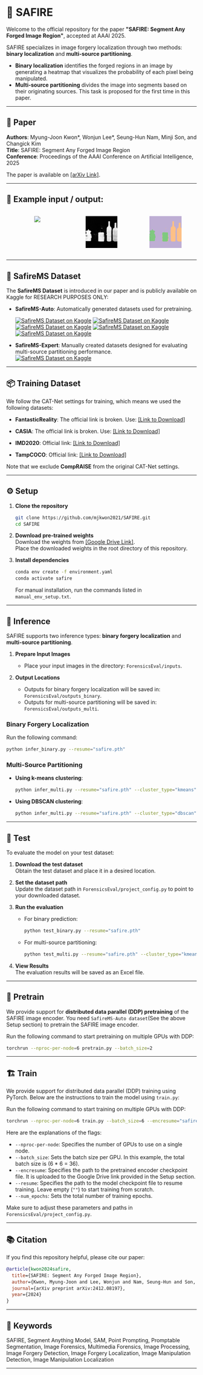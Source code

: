 # 💎 SAFIRE

Welcome to the official repository for the paper **"SAFIRE: Segment Any Forged Image Region"**, accepted at AAAI 2025.

SAFIRE specializes in image forgery localization through two methods: **binary localization** and **multi-source partitioning**.  
- **Binary localization** identifies the forged regions in an image  by generating a heatmap that visualizes the probability of each pixel being manipulated.
- **Multi-source partitioning** divides the image into segments based on their originating sources. This task is proposed for the first time in this paper.

---

## 📄 Paper

**Authors**: Myung-Joon Kwon*, Wonjun Lee*, Seung-Hun Nam, Minji Son, and Changick Kim  
**Title**: SAFIRE: Segment Any Forged Image Region  
**Conference**: Proceedings of the AAAI Conference on Artificial Intelligence, 2025  

The paper is available on [[arXiv Link]](https://arxiv.org/abs/2412.08197).

---
## 🎨 Example input / output:

<div style="display: flex; justify-content: space-between; gap: 5px;">
  <figure style="text-align: center; width: 250px;">
    <img src="https://github.com/mjkwon2021/SAFIRE/blob/main/ForensicsEval/inputs/safire_example.png" width="250px">
  </figure>
  
  <figure style="text-align: center; width: 250px;">
    <img src="https://github.com/mjkwon2021/SAFIRE/blob/main/ForensicsEval/outputs_binary/safire_example.png.png" width="250px">
  </figure>
  
  <figure style="text-align: center; width: 250px;">
    <img src="https://github.com/mjkwon2021/SAFIRE/blob/main/ForensicsEval/outputs_multi/safire_example.png.png" width="250px">
  </figure>
</div>

---

## 🎁 SafireMS Dataset

The **SafireMS Dataset** is introduced in our paper and is publicly available on Kaggle for RESEARCH PURPOSES ONLY:  

- **SafireMS-Auto**: Automatically generated datasets used for pretraining.

   [![SafireMS Dataset on Kaggle](https://img.shields.io/badge/Kaggle-SafireMS--Auto_Splicing-red?logo=kaggle&style=flat)](https://www.kaggle.com/datasets/qsii24/safire-safirems-auto-splicing-dataset)
   [![SafireMS Dataset on Kaggle](https://img.shields.io/badge/Kaggle-SafireMS--Auto_CopyMove-orange?logo=kaggle&style=flat)](https://www.kaggle.com/datasets/qsii24/safire-safirems-auto-copymove-dataset)
   [![SafireMS Dataset on Kaggle](https://img.shields.io/badge/Kaggle-SafireMS--Auto_Removal_Part1/2-yellow?logo=kaggle&style=flat)](https://www.kaggle.com/datasets/qsii24/safire-safirems-auto-removal-part-12)
   [![SafireMS Dataset on Kaggle](https://img.shields.io/badge/Kaggle-SafireMS--Auto_Removal_Part2/2-green?logo=kaggle&style=flat)](https://www.kaggle.com/datasets/qsii24/safire-safirems-auto-removal-part-22)
   [![SafireMS Dataset on Kaggle](https://img.shields.io/badge/Kaggle-SafireMS--Auto_Generative_Reconstruction-blue?logo=kaggle&style=flat)](https://www.kaggle.com/datasets/qsii24/safire-safirems-auto-generative-reconstruction)

- **SafireMS-Expert**: Manually created datasets designed for evaluating multi-source partitioning performance.  
   [![SafireMS Dataset on Kaggle](https://img.shields.io/badge/Kaggle-SafireMS--Expert-blueviolet?logo=kaggle&style=flat)](https://www.kaggle.com/datasets/qsii24/safire-safirems-expert-multi-source-dataset)

---

## 📦️ Training Dataset

We follow the CAT-Net settings for training, which means we used the following datasets: 

- **FantasticReality**: The official link is broken. Use: [[Link to Download]](https://github.com/mjkwon2021/CAT-Net/issues/51#issuecomment-2537517937)

- **CASIA**: The official link is broken. Use: [[Link to Download]](https://drive.google.com/drive/folders/13jyChWqg_aKMAxqj-0T2SwSxRrUP7V_X?usp=sharing)
 
- **IMD2020**: Official link: [[Link to Download]](https://staff.utia.cas.cz/novozada/db/)

- **TampCOCO**: Official link: [[Link to Download]](https://www.kaggle.com/datasets/qsii24/tampcoco)

Note that we exclude **CompRAISE** from the original CAT-Net settings.

---

## ⚙️ Setup

1. **Clone the repository**  
   ```bash
   git clone https://github.com/mjkwon2021/SAFIRE.git
   cd SAFIRE
   ```


2. **Download pre-trained weights**  
   Download the weights from [[Google Drive Link]](https://drive.google.com/drive/folders/1NRxep2G42OnVwCR9sGdf1iPqhCUrGmv2).  
   Place the downloaded weights in the root directory of this repository.


3. **Install dependencies**
   ```bash
   conda env create -f environment.yaml
   conda activate safire
   ```
   For manual installation, run the commands listed in `manual_env_setup.txt`.

---

## 🚀 Inference

SAFIRE supports two inference types: **binary forgery localization** and **multi-source partitioning**.

1. **Prepare Input Images**  
   - Place your input images in the directory: `ForensicsEval/inputs`.

2. **Output Locations**  
   - Outputs for binary forgery localization will be saved in: `ForensicsEval/outputs_binary`.  
   - Outputs for multi-source partitioning will be saved in: `ForensicsEval/outputs_multi`.

### Binary Forgery Localization
Run the following command:
```bash
python infer_binary.py --resume="safire.pth"
```

### Multi-Source Partitioning
- **Using k-means clustering**:
  ```bash
  python infer_multi.py --resume="safire.pth" --cluster_type="kmeans" --kmeans_cluster_num=3
  ```
- **Using DBSCAN clustering**:
  ```bash
  python infer_multi.py --resume="safire.pth" --cluster_type="dbscan" --dbscan_eps=0.2 --dbscan_min_samples=1
  ```

---
## 🧪 Test

To evaluate the model on your test dataset:

1. **Download the test dataset**  
   Obtain the test dataset and place it in a desired location.


2. **Set the dataset path**  
   Update the dataset path in `ForensicsEval/project_config.py` to point to your downloaded dataset.


3. **Run the evaluation**  
   - For binary prediction:
     ```bash
     python test_binary.py --resume="safire.pth"
     ```
   - For multi-source partitioning:
     ```bash
     python test_multi.py --resume="safire.pth" --cluster_type="kmeans" --kmeans_cluster_num=3
     ```

4. **View Results**  
   The evaluation results will be saved as an Excel file.

---
## 🔩 Pretrain
We provide support for **distributed data parallel (DDP) pretraining** of the SAFIRE image encoder.
You need `SafireMS-Auto dataset`(See the above Setup section) to pretrain the SAFIRE image encoder.

Run the following command to start pretraining on multiple GPUs with DDP:

```bash
torchrun --nproc-per-node=6 pretrain.py --batch_size=2
````

---
## 🏗️ Train

We provide support for distributed data parallel (DDP) training using PyTorch. Below are the instructions to train the model using `train.py`:



Run the following command to start training on multiple GPUs with DDP:

```bash
torchrun --nproc-per-node=6 train.py --batch_size=6 --encresume="safire_encoder_pretrained.pth" --resume="" --num_epochs=150
```

Here are the explanations of the flags:
- `--nproc-per-node`: Specifies the number of GPUs to use on a single node.
- `--batch_size`: Sets the batch size per GPU. In this example, the total batch size is (6 * 6 = 36).
- `--encresume`: Specifies the path to the pretrained encoder checkpoint file. It is uploaded to the Google Drive link provided in the Setup section.
- `--resume`: Specifies the path to the model checkpoint file to resume training. Leave empty (`""`) to start training from scratch.
- `--num_epochs`: Sets the total number of training epochs.

Make sure to adjust these parameters and paths in `ForensicsEval/project_config.py`.


---

## 📚 Citation

If you find this repository helpful, please cite our paper:

[//]: # (AAAI version:)

[//]: # (```bibtex)

[//]: # (@inproceedings{kwon2025safire,)

[//]: # (  title={SAFIRE: Segment Any Forged Image Region},)

[//]: # (  author={Kwon, Myung-Joon and Lee, Wonjun and Nam, Seung-Hun and Son, Minji and Kim, Changick},)

[//]: # (  booktitle={Proceedings of the AAAI Conference on Artificial Intelligence},)

[//]: # (  year={2025})

[//]: # (})

[//]: # (```)
[//]: # (arXiv version:)
```bibtex
@article{kwon2024safire,
  title={SAFIRE: Segment Any Forged Image Region},
  author={Kwon, Myung-Joon and Lee, Wonjun and Nam, Seung-Hun and Son, Minji and Kim, Changick},
  journal={arXiv preprint arXiv:2412.08197},
  year={2024}
}
```
---

## 🔑 Keywords
SAFIRE, Segment Anything Model, SAM, Point Prompting, Promptable Segmentation, Image Forensics, Multimedia Forensics, Image Processing, Image Forgery Detection, Image Forgery Localization, Image Manipulation Detection, Image Manipulation Localization

---

